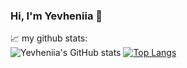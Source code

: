 ### Hi, I'm Yevheniia 👋
📈 my github stats:
<br />
![Yevheniia's GitHub stats](https://github-readme-stats.vercel.app/api?username=mahaonn&show_icons=true&theme=tokyonight)
[![Top Langs](https://github-readme-stats.vercel.app/api/top-langs/?username=Mahaonn&layout=donut&theme=tokyonight&hide=nix)](https://github.com/Mahaonn/github-readme-stats)

